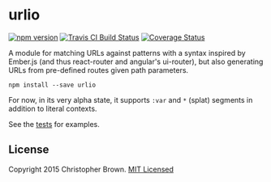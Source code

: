 # urlio

[![npm version](https://badge.fury.io/js/urlio.svg)](https://www.npmjs.com/package/urlio)
[![Travis CI Build Status](https://travis-ci.org/chbrown/urlio.svg)](https://travis-ci.org/chbrown/urlio)
[![Coverage Status](https://coveralls.io/repos/chbrown/urlio/badge.svg)](https://coveralls.io/github/chbrown/urlio)

A module for matching URLs against patterns with a syntax inspired by Ember.js (and thus react-router and angular's ui-router), but also generating URLs from pre-defined routes given path parameters.

    npm install --save urlio

For now, in its very alpha state, it supports `:var` and `*` (splat) segments in addition to literal contexts.

See the [tests](tests/index.js) for examples.


## License

Copyright 2015 Christopher Brown. [MIT Licensed](http://chbrown.github.io/licenses/MIT/#2015)
